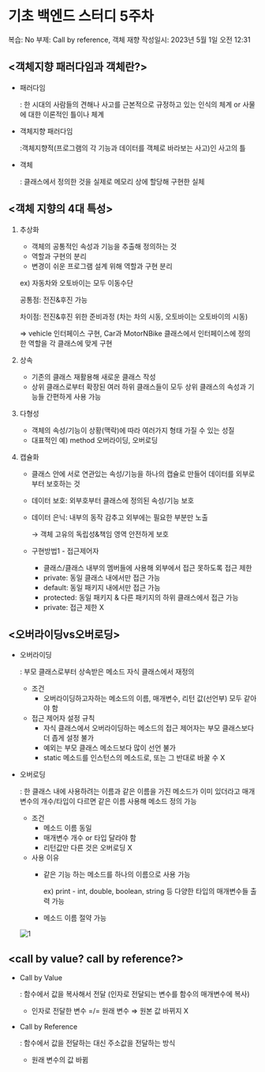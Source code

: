 # 기초 백엔드 스터디 5주차

복습: No
부제: Call by reference, 객체 재향
작성일시: 2023년 5월 1일 오전 12:31

## <객체지향 패러다임과 객체란?>

- 패러다임
    
    : 한 시대의 사람들의 견해나 사고를 근본적으로 규정하고 있는 인식의 체계 or 사물에 대한 이론적인 틀이나 체계
    
- 객체지향 패러다임
    
    :객체지향적(프로그램의 각 기능과 데이터를 객체로 바라보는 사고)인 사고의 틀
    
- 객체
    
    : 클래스에서 정의한 것을 실제로 메모리 상에 할당해 구현한 실체
    

## <객체 지향의 4대 특성>

1. 추상화
    - 객체의 공통적인 속성과 기능을 추출해 정의하는 것
    - 역할과 구현의 분리
    - 변경이 쉬운 프로그램 설계 위해 역할과 구현 분리
    
    ex) 자동차와 오토바이는 모두 이동수단
    
    공통점: 전진&후진 가능
    
    차이점: 전진&후진 위한 준비과정 (차는 차의 시동, 오토바이는 오토바이의 시동)
    
    ⇒ vehicle 인터페이스 구현, Car과 MotorNBike 클래스에서 인터페이스에 정의한 역할을 각 클래스에 맞게 구현
    
2. 상속
    - 기존의 클래스 재활용해 새로운 클래스 작성
    - 상위 클래스로부터 확장된 여러 하위 클래스들이 모두 상위 클래스의 속성과 기능들 간편하게 사용 가능
3. 다형성
    - 객체의 속성/기능이 상황(맥락)에 따라 여러가지 형태 가질 수 있는 성질
    - 대표적인 예) method 오버라이딩, 오버로딩
4. 캡슐화
    - 클래스 안에 서로 연관있는 속성/기능을 하나의 캡슐로 만들어 데이터를 외부로부터 보호하는 것
    - 데이터 보호: 외부호부터 클래스에 정의된 속성/기능 보호
    - 데이터 은닉: 내부의 동작 감추고 외부에는 필요한 부분만 노출
        
        → 객체 고유의 독립성&책임 영역 안전하게 보호
        
    - 구현방법1 - 접근제어자
        - 클래스/클래스 내부의 멤버들에 사용해 외부에서 접근 못하도록 접근 제한
        - private: 동일 클래스 내에서만 접근 가능
        - default: 동일 패키지 내에서만 접근 가능
        - protected: 동일 패키지 & 다른 패키지의 하위 클래스에서 접근 가능
        - private: 접근 제한 X

## <오버라이딩vs오버로딩>

- 오버라이딩
    
    : 부모 클래스로부터 상속받은 메소드 자식 클래스에서 재정의
    
    - 조건
        - 오버라이딩하고자하는 메소드의 이름, 매개변수, 리턴 값(선언부) 모두 같아야 함
    - 접근 제어자 설정 규칙
        - 자식 클래스에서 오버라이딩하는 메소드의 접근 제어자는 부모 클래스보다 더 좁게 설정 불가
        - 예외는 부모 클래스 메소드보다 많이 선언 불가
        - static  메소드를 인스턴스의 메소드로, 또는 그 반대로 바꿀 수 X
- 오버로딩
    
    : 한 클래스 내에 사용하려는 이름과 같은 이름을 가진 메소드가 이미 있더라고 매개변수의 개수/타입이 다르면 같은 이름 사용해 메소드 정의 가능
    
    - 조건
        - 메소드 이름 동일
        - 매개변수 개수 or  타입 달라야 함
        - 리턴값만 다른 것은 오버로딩 X
    - 사용 이유
        - 같은 기능 하는 메소드를 하나의 이름으로 사용 가능
            
            ex) print - int, double, boolean, string 등 다양한 타입의 매개변수들 출력 가능
            
        - 메소드 이름 절약 가능
    
    ![1](https://user-images.githubusercontent.com/127593340/236678996-bf5f9e18-1efe-407a-86b6-04058f4ad0c2.png)
    

## <call by value? call by reference?>

- Call by Value
    
    : 함수에서 값을 복사해서 전달 (인자로 전달되는 변수를 함수의 매개변수에 복사)
    
    - 인자로 전달한 변수 =/= 원래 변수 ⇒ 원본 값 바뀌지 X
- Call by Reference
    
    : 함수에서 값을 전달하는 대신 주소값을 전달하는 방식
    
    - 원래 변수의 값 바뀜
